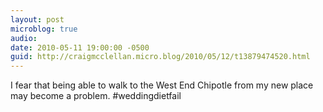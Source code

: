 ```yaml
---
layout: post
microblog: true
audio: 
date: 2010-05-11 19:00:00 -0500
guid: http://craigmcclellan.micro.blog/2010/05/12/t13879474520.html
---
```

I fear that being able to walk to the West End Chipotle from my new place may become a problem. #weddingdietfail
